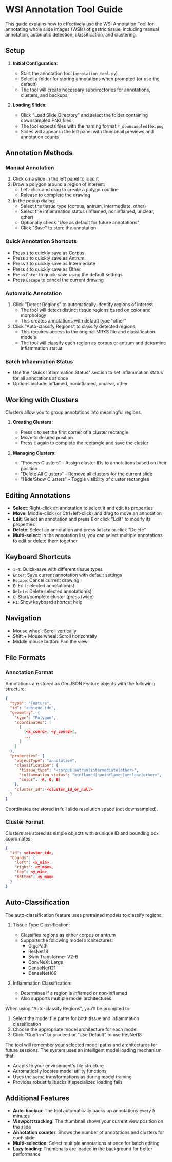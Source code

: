 # WSI Annotation Tool Guide

This guide explains how to effectively use the WSI Annotation Tool for annotating whole slide images (WSIs) of gastric tissue, including manual annotation, automatic detection, classification, and clustering.

## Setup

1. **Initial Configuration**:
   - Start the annotation tool (`annotation_tool.py`)
   - Select a folder for storing annotations when prompted (or use the default)
   - The tool will create necessary subdirectories for annotations, clusters, and backups

2. **Loading Slides**:
   - Click "Load Slide Directory" and select the folder containing downsampled PNG files
   - The tool expects files with the naming format `*_downsampled16x.png`
   - Slides will appear in the left panel with thumbnail previews and annotation counts

## Annotation Methods

### Manual Annotation

1. Click on a slide in the left panel to load it
2. Draw a polygon around a region of interest:
   - Left-click and drag to create a polygon outline
   - Release to complete the drawing
3. In the popup dialog:
   - Select the tissue type (corpus, antrum, intermediate, other)
   - Select the inflammation status (inflamed, noninflamed, unclear, other)
   - Optionally check "Use as default for future annotations"
   - Click "Save" to store the annotation

### Quick Annotation Shortcuts

- Press `1` to quickly save as Corpus
- Press `2` to quickly save as Antrum
- Press `3` to quickly save as Intermediate
- Press `4` to quickly save as Other
- Press `Enter` to quick-save using the default settings
- Press `Escape` to cancel the current drawing

### Automatic Annotation

1. Click "Detect Regions" to automatically identify regions of interest
   - The tool will detect distinct tissue regions based on color and morphology
   - This creates annotations with default type "other"
2. Click "Auto-classify Regions" to classify detected regions
   - This requires access to the original MRXS file and classification models
   - The tool will classify each region as corpus or antrum and determine inflammation status

### Batch Inflammation Status

- Use the "Quick Inflammation Status" section to set inflammation status for all annotations at once
- Options include: inflamed, noninflamed, unclear, other

## Working with Clusters

Clusters allow you to group annotations into meaningful regions.

1. **Creating Clusters**:
   - Press `C` to set the first corner of a cluster rectangle
   - Move to desired position
   - Press `C` again to complete the rectangle and save the cluster

2. **Managing Clusters**:
   - "Process Clusters" - Assign cluster IDs to annotations based on their position
   - "Delete All Clusters" - Remove all clusters for the current slide
   - "Hide/Show Clusters" - Toggle visibility of cluster rectangles

## Editing Annotations

- **Select**: Right-click an annotation to select it and edit its properties
- **Move**: Middle-click (or Ctrl+left-click) and drag to move an annotation
- **Edit**: Select an annotation and press `E` or click "Edit" to modify its properties
- **Delete**: Select an annotation and press `Delete` or click "Delete"
- **Multi-select**: In the annotation list, you can select multiple annotations to edit or delete them together

## Keyboard Shortcuts

- `1-4`: Quick-save with different tissue types
- `Enter`: Save current annotation with default settings
- `Escape`: Cancel current drawing
- `E`: Edit selected annotation(s)
- `Delete`: Delete selected annotation(s)
- `C`: Start/complete cluster (press twice)
- `F1`: Show keyboard shortcut help

## Navigation

- Mouse wheel: Scroll vertically
- Shift + Mouse wheel: Scroll horizontally
- Middle mouse button: Pan the view

## File Formats

### Annotation Format

Annotations are stored as GeoJSON Feature objects with the following structure:

```json
{
  "type": "Feature",
  "id": "<unique_id>",
  "geometry": {
    "type": "Polygon",
    "coordinates": [
      [
        [<x_coord>, <y_coord>],
        ...
      ]
    ]
  },
  "properties": {
    "objectType": "annotation",
    "classification": {
      "tissue_type": "<corpus|antrum|intermediate|other>",
      "inflammation_status": "<inflamed|noninflamed|unclear|other>",
      "color": [R, G, B]
    },
    "cluster_id": <cluster_id_or_null>
  }
}
```

Coordinates are stored in full slide resolution space (not downsampled).

### Cluster Format

Clusters are stored as simple objects with a unique ID and bounding box coordinates:

```json
{
  "id": <cluster_id>,
  "bounds": {
    "left": <x_min>,
    "right": <x_max>,
    "top": <y_min>,
    "bottom": <y_max>
  }
}
```

## Auto-Classification

The auto-classification feature uses pretrained models to classify regions:

1. Tissue Type Classification:
   - Classifies regions as either corpus or antrum
   - Supports the following model architectures:
     - GigaPath
     - ResNet18
     - Swin Transformer V2-B
     - ConvNeXt Large
     - DenseNet121
     - DenseNet169

2. Inflammation Classification:
   - Determines if a region is inflamed or non-inflamed
   - Also supports multiple model architectures

When using "Auto-classify Regions", you'll be prompted to:
1. Select the model file paths for both tissue and inflammation classification
2. Choose the appropriate model architecture for each model
3. Click "Confirm" to proceed or "Use Default" to use ResNet18

The tool will remember your selected model paths and architectures for future sessions. The system uses an intelligent model loading mechanism that:

- Adapts to your environment's file structure
- Automatically locates model utility functions
- Uses the same transformations as during model training
- Provides robust fallbacks if specialized loading fails

## Additional Features

- **Auto-backup**: The tool automatically backs up annotations every 5 minutes
- **Viewport tracking**: The thumbnail shows your current view position on the slide
- **Annotation counter**: Shows the number of annotations and clusters for each slide
- **Multi-selection**: Select multiple annotations at once for batch editing
- **Lazy loading**: Thumbnails are loaded in the background for better performance